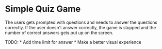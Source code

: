 # Simple Quiz Game
The users gets prompted with questions and needs to answer the questions correctly.
If the user doesn't answer correctly, the game is stopped and the number of correct answers gets put up on the screen.

TODO: 
    * Add time limit for answer
    * Make a better visual experience